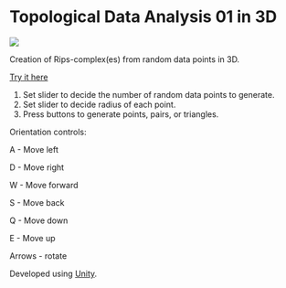 # Topological Data Analysis 01 in 3D

![](TDA3DGIF.gif)

Creation of Rips-complex(es) from random data points in 3D.

<a href="https://drk4oz.itch.io/topological-data-analysis-01-3d">Try it here</a>

1. Set slider to decide the number of random data points to generate.
2. Set slider to decide radius of each point.
3. Press buttons to generate points, pairs, or triangles.

Orientation controls:

A - Move left

D - Move right

W - Move forward

S - Move back

Q - Move down

E - Move up

Arrows - rotate

Developed using <a href="https://store.unity.com/download?ref=personal">Unity</a>.
